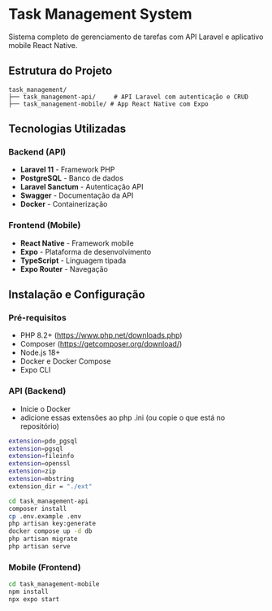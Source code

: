 # Task Management System

Sistema completo de gerenciamento de tarefas com API Laravel e aplicativo mobile React Native.

## Estrutura do Projeto

```
task_management/
├── task_management-api/     # API Laravel com autenticação e CRUD
├── task_management-mobile/ # App React Native com Expo
```

## Tecnologias Utilizadas

### Backend (API)
- **Laravel 11** - Framework PHP
- **PostgreSQL** - Banco de dados
- **Laravel Sanctum** - Autenticação API
- **Swagger** - Documentação da API
- **Docker** - Containerização

### Frontend (Mobile)
- **React Native** - Framework mobile
- **Expo** - Plataforma de desenvolvimento
- **TypeScript** - Linguagem tipada
- **Expo Router** - Navegação

##  Instalação e Configuração

### Pré-requisitos
- PHP 8.2+ (https://www.php.net/downloads.php)
- Composer (https://getcomposer.org/download/)
- Node.js 18+
- Docker e Docker Compose
- Expo CLI

### API (Backend)

- Inicie o Docker
- adicione essas extensões ao php .ini (ou copie o que está no repositório)

```bash
extension=pdo_pgsql
extension=pgsql
extension=fileinfo
extension=openssl
extension=zip
extension=mbstring
extension_dir = "./ext"
```

```bash
cd task_management-api
composer install
cp .env.example .env
php artisan key:generate
docker compose up -d db
php artisan migrate
php artisan serve
```

### Mobile (Frontend)
```bash
cd task_management-mobile
npm install
npx expo start
```
